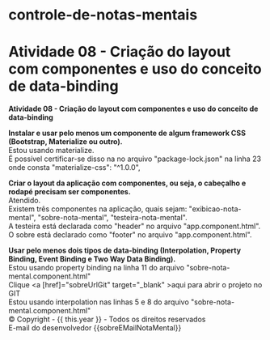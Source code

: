 # controle-de-notas-mentais
# <b>Atividade 08 - Criação do layout com componentes e uso do conceito de data-binding</b>


<b>Atividade 08 - Criação do layout com componentes e uso do conceito de data-binding</b>

<b>Instalar e usar pelo menos um componente de algum framework CSS (Bootstrap, Materialize ou outro).</b><br />
Estou usando materialize.<br /> É possível certificar-se disso na no arquivo "package-lock.json" na linha 23 onde consta "materialize-css": "^1.0.0",

<b>Criar o layout da aplicação com componentes, ou seja, o cabeçalho e rodapé precisam ser componentes.</b><br />
Atendido.<br /> Existem três componentes na aplicação, quais sejam: "exibicao-nota-mental", "sobre-nota-mental", "testeira-nota-mental". <br />A testeira está declarada como "header" no arquivo "app.component.html".<br /> O sobre está declarado como "footer" no arquivo "app.component.html".

<b>Usar pelo menos dois tipos de data-binding (Interpolation, Property Binding, Event Binding e Two Way Data Binding).</b><br />
Estou usando property binding na linha 11 do arquivo "sobre-nota-mental.component.html"<br />
   Clique <a [href]="sobreUrlGit" target="_blank" >aqui</a>  para abrir o projeto no GIT<br />
Estou usando interpolation nas linhas 5 e 8 do arquivo "sobre-nota-mental.component.html"<br />
&copy; Copyright - {{ this.year }} - Todos os direitos reservados<br />
E-mail do desenvolvedor {{sobreEMailNotaMental}}<br />
